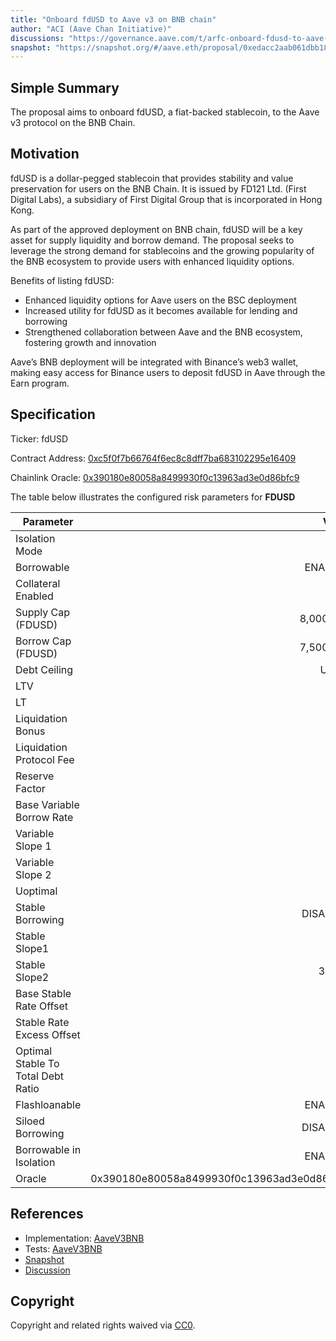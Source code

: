 ```yaml
---
title: "Onboard fdUSD to Aave v3 on BNB chain"
author: "ACI (Aave Chan Initiative)"
discussions: "https://governance.aave.com/t/arfc-onboard-fdusd-to-aave-v3-on-bsc/16364"
snapshot: "https://snapshot.org/#/aave.eth/proposal/0xedacc2aab061dbb187ef705ffee8a8f35ab3f53670e4d8e432eed9dfd2c31958"
---
```


## Simple Summary

The proposal aims to onboard fdUSD, a fiat-backed stablecoin, to the Aave v3 protocol on the BNB Chain.

## Motivation

fdUSD is a dollar-pegged stablecoin that provides stability and value preservation for users on the BNB Chain. It is issued by FD121 Ltd. (First Digital Labs), a subsidiary of First Digital Group that is incorporated in Hong Kong.

As part of the approved deployment on BNB chain, fdUSD will be a key asset for supply liquidity and borrow demand. The proposal seeks to leverage the strong demand for stablecoins and the growing popularity of the BNB ecosystem to provide users with enhanced liquidity options.

Benefits of listing fdUSD:

- Enhanced liquidity options for Aave users on the BSC deployment
- Increased utility for fdUSD as it becomes available for lending and borrowing
- Strengthened collaboration between Aave and the BNB ecosystem, fostering growth and innovation

Aave’s BNB deployment will be integrated with Binance’s web3 wallet, making easy access for Binance users to deposit fdUSD in Aave through the Earn program.

## Specification

Ticker: fdUSD

Contract Address: [0xc5f0f7b66764f6ec8c8dff7ba683102295e16409](https://bscscan.com/address/0xc5f0f7b66764f6ec8c8dff7ba683102295e16409)

Chainlink Oracle: [0x390180e80058a8499930f0c13963ad3e0d86bfc9](https://bscscan.com/address/0x390180e80058a8499930f0c13963ad3e0d86bfc9)

The table below illustrates the configured risk parameters for **FDUSD**

| Parameter                          |                                      Value |
| ---------------------------------- | -----------------------------------------: |
| Isolation Mode                     |                                       true |
| Borrowable                         |                                    ENABLED |
| Collateral Enabled                 |                                       true |
| Supply Cap (FDUSD)                 |                                  8,000,000 |
| Borrow Cap (FDUSD)                 |                                  7,500,000 |
| Debt Ceiling                       |                                      USD 0 |
| LTV                                |                                       70 % |
| LT                                 |                                       75 % |
| Liquidation Bonus                  |                                        5 % |
| Liquidation Protocol Fee           |                                       10 % |
| Reserve Factor                     |                                       20 % |
| Base Variable Borrow Rate          |                                        0 % |
| Variable Slope 1                   |                                        6 % |
| Variable Slope 2                   |                                       75 % |
| Uoptimal                           |                                       90 % |
| Stable Borrowing                   |                                   DISABLED |
| Stable Slope1                      |                                       13 % |
| Stable Slope2                      |                                      300 % |
| Base Stable Rate Offset            |                                        3 % |
| Stable Rate Excess Offset          |                                        8 % |
| Optimal Stable To Total Debt Ratio |                                       20 % |
| Flashloanable                      |                                    ENABLED |
| Siloed Borrowing                   |                                   DISABLED |
| Borrowable in Isolation            |                                    ENABLED |
| Oracle                             | 0x390180e80058a8499930f0c13963ad3e0d86bfc9 |

## References

- Implementation: [AaveV3BNB](https://github.com/bgd-labs/aave-proposals-v3/blob/main/src/20240201_AaveV3BNB_OnboardFdUSDToAaveV3OnBSC/AaveV3BNB_OnboardFdUSDToAaveV3OnBSC_20240201.sol)
- Tests: [AaveV3BNB](https://github.com/bgd-labs/aave-proposals-v3/blob/main/src/20240201_AaveV3BNB_OnboardFdUSDToAaveV3OnBSC/AaveV3BNB_OnboardFdUSDToAaveV3OnBSC_20240201.t.sol)
- [Snapshot](https://snapshot.org/#/aave.eth/proposal/0xedacc2aab061dbb187ef705ffee8a8f35ab3f53670e4d8e432eed9dfd2c31958)
- [Discussion](https://governance.aave.com/t/arfc-onboard-fdusd-to-aave-v3-on-bsc/16364)

## Copyright

Copyright and related rights waived via [CC0](https://creativecommons.org/publicdomain/zero/1.0/).
